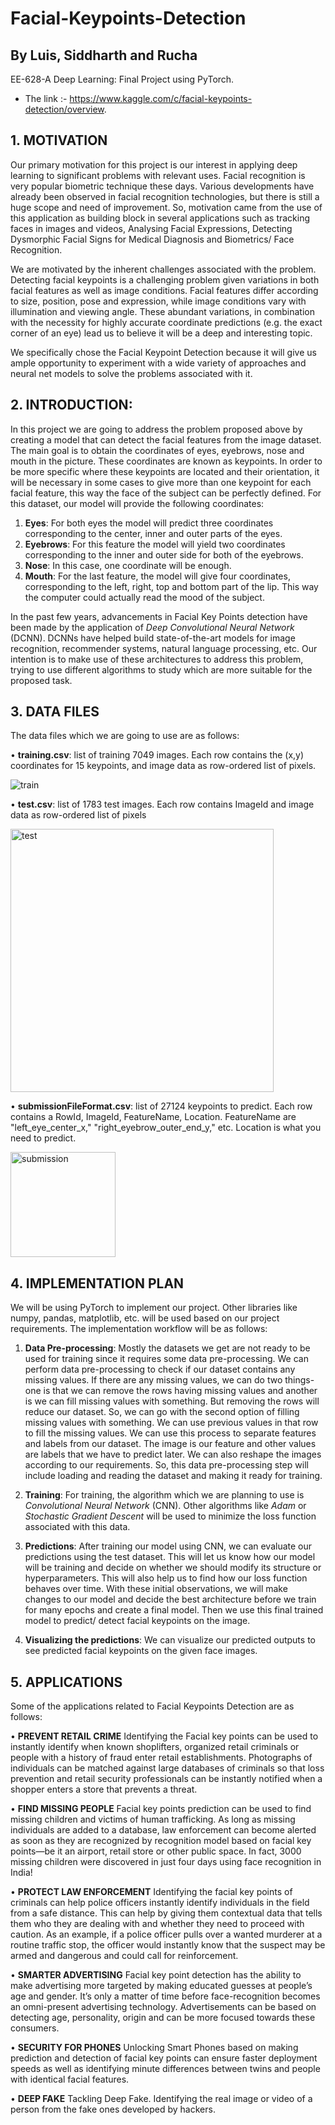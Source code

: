 # Facial-Keypoints-Detection

## By Luis, Siddharth and Rucha

EE-628-A Deep Learning: Final Project using PyTorch.
* The link :- https://www.kaggle.com/c/facial-keypoints-detection/overview.

## 1. MOTIVATION

Our primary motivation for this project is our interest in applying deep learning to significant problems with relevant uses. Facial recognition is very popular biometric technique these days. Various developments have already been observed in facial recognition technologies, but there is still a huge scope and need of improvement. So, motivation came from the use of this application as building block in several applications such as tracking faces in images and videos, Analysing Facial Expressions, Detecting Dysmorphic Facial Signs for Medical Diagnosis and Biometrics/ Face Recognition. 

We are motivated by the inherent challenges associated with the problem. Detecting facial keypoints is a challenging problem given variations in both facial features as well as image conditions. Facial features differ according to size, position, pose and expression, while image conditions vary with illumination and viewing angle. These abundant variations, in combination with the necessity for highly accurate coordinate predictions (e.g. the exact corner of an eye) lead us to believe it will be a deep and interesting topic.

We specifically chose the Facial Keypoint Detection because it will give us ample opportunity to experiment with a wide variety of approaches and neural net models to solve the problems associated with it.

## 2. INTRODUCTION: 

In this project we are going to address the problem proposed above by creating a model that can detect the facial features from the image dataset. The main goal is to obtain the coordinates of eyes, eyebrows, nose and mouth in the picture. These coordinates are known as keypoints. In order to be more specific where these keypoints are located and their orientation, it will be necessary in some cases to give more than one keypoint for each facial feature, this way the face of the subject can be perfectly defined. For this dataset, our model will provide the following coordinates:

1)	**Eyes**: For both eyes the model will predict three coordinates corresponding to the center, inner and outer parts of the eyes.
2)	**Eyebrows**: For this feature the model will yield two coordinates corresponding to the inner and outer side for both of the eyebrows.
3)	**Nose**: In this case, one coordinate will be enough.
4)	**Mouth**: For the last feature, the model will give four coordinates, corresponding to the left, right, top and bottom part of the lip. This way the computer could actually read the mood of the subject.

In the past few years, advancements in Facial Key Points detection have been made by the application of *Deep Convolutional Neural Network* (DCNN). DCNNs have helped build state-of-the-art models for image recognition, recommender systems, natural language processing, etc. Our intention is to make use of these architectures to address this problem, trying to use different algorithms to study which are more suitable for the proposed task.
 

## 3.	DATA FILES

The data files which we are going to use are as follows:

•	**training.csv**: list of training 7049 images. Each row contains the (x,y) coordinates for 15 keypoints, and image data as row-ordered list of pixels.

 ![train](https://user-images.githubusercontent.com/50252196/68026058-e20e9580-fc84-11e9-94d8-fc8106f5cc76.png)

•	**test.csv**: list of 1783 test images. Each row contains ImageId and image data as row-ordered list of pixels

 
<img width="421" alt="test" src="https://user-images.githubusercontent.com/50252196/68026130-17b37e80-fc85-11e9-88ab-99d14aa3ce99.png">

•	**submissionFileFormat.csv**: list of 27124 keypoints to predict. Each row contains a RowId, ImageId, FeatureName, Location. FeatureName are "left_eye_center_x," "right_eyebrow_outer_end_y," etc. Location is what you need to predict. 

<img width="168" alt="submission" src="https://user-images.githubusercontent.com/50252196/68026212-6103ce00-fc85-11e9-9886-67c51d40145f.png">

## 4.	IMPLEMENTATION PLAN
We will be using PyTorch to implement our project. Other libraries like numpy, pandas, matplotlib, etc. will be used based on our project requirements.
The implementation workflow will be as follows:
1)	**Data Pre-processing**: Mostly the datasets we get are not ready to be used for training since it requires some data pre-processing. We can perform data pre-processing to check if our dataset contains any missing values. If there are any missing values, we can do two things- one is that we can remove the rows having missing values and another is we can fill missing values with something. But removing the rows will reduce our dataset. So, we can go with the second option of filling missing values with something. We can use previous values in that row to fill the missing values.
We can use this process to separate features and labels from our dataset. The image is our feature and other values are labels that we have to predict later.
We can also reshape the images according to our requirements. 
So, this data pre-processing step will include loading and reading the dataset and making it ready for training.


2)	**Training**: For training, the algorithm which we are planning to use is *Convolutional Neural Network* (CNN). Other algorithms like *Adam* or *Stochastic Gradient Descent* will be used to minimize the loss function associated with this data.

3)	**Predictions**: After training our model using CNN, we can evaluate our predictions using the test dataset. This will let us know how our model will be training and decide on whether we should modify its structure or hyperparameters. This will also help us to find how our loss function behaves over time. With these initial observations, we will make changes to our model and decide the best architecture before we train for many epochs and create a final model. Then we use this final trained model to predict/ detect facial keypoints on the image.

4)	**Visualizing the predictions**: We can visualize our predicted outputs to see predicted facial keypoints on the given face images.


## 5.	APPLICATIONS

Some of the applications related to Facial Keypoints Detection are as follows:

• **PREVENT RETAIL CRIME**
Identifying the Facial key points can be used to instantly identify when known shoplifters, organized retail criminals or people with a history of fraud enter retail establishments. Photographs of individuals can be matched against large databases of criminals so that loss prevention and retail security professionals can be instantly notified when a shopper enters a store that prevents a threat. 

• **FIND MISSING PEOPLE**
Facial key points prediction can be used to find missing children and victims of human trafficking. As long as missing individuals are added to a database, law enforcement can become alerted as soon as they are recognized by recognition model based on facial key points—be it an airport, retail store or other public space. In fact, 3000 missing children were discovered in just four days using face recognition in India!

• **PROTECT LAW ENFORCEMENT**
Identifying the facial key points of criminals can help police officers instantly identify individuals in the field from a safe distance. This can help by giving them contextual data that tells them who they are dealing with and whether they need to proceed with caution. As an example, if a police officer pulls over a wanted murderer at a routine traffic stop, the officer would instantly know that the suspect may be armed and dangerous and could call for reinforcement.

• **SMARTER ADVERTISING**
Facial key point detection has the ability to make advertising more targeted by making educated guesses at people’s age and gender. It’s only a matter of time before face-recognition becomes an omni-present advertising technology. Advertisements can be based on detecting age, personality, origin and can be more focused towards these consumers. 

• **SECURITY FOR PHONES**
Unlocking Smart Phones based on making prediction and detection of facial key points can ensure faster deployment speeds as well as identifying minute differences between twins and people with identical facial features.

• **DEEP FAKE**
Tackling Deep Fake. Identifying the real image or video of a person from the fake ones developed by hackers.
